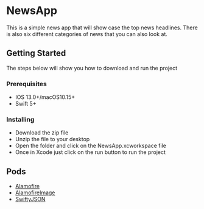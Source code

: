 # NewsApp

This is a simple news app that will show case the top news headlines.
There is also six different categories of news that you can also look at.

## Getting Started

The steps below will show you how to download and run the project

### Prerequisites

* IOS 13.0+/macOS10.15+
* Swift 5+

### Installing

* Download the zip file
* Unzip the file to your desktop
* Open the folder and click on the NewsApp.xcworkspace file
* Once in Xcode just click on the run button to run the project

## Pods

* [Alamofire](https://github.com/Alamofire/Alamofire)
* [AlamofireImage](https://github.com/Alamofire/AlamofireImage)
* [SwiftyJSON](https://github.com/SwiftyJSON/SwiftyJSON)
